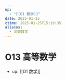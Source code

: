 ```yaml
---
up:
  - "[[O1 数学]]"
date: 2025-01-25
ctime: 2025-01-25T15:19:35
aliases:
  - 高等数学
---
```


# O13 高等数学

- up: [[O1 数学]]
